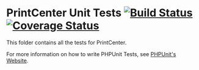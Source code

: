 # PrintCenter Unit Tests [![Build Status](https://secure.travis-ci.org/Section214/PrintCenter.png?branch=master)](https://travis-ci.org/Section214/PrintCenter) [![Coverage Status](https://coveralls.io/repos/Section214/PrintCenter/badge.png)](https://coveralls.io/r/Section214/PrintCenter) #


This folder contains all the tests for PrintCenter.

For more information on how to write PHPUnit Tests, see [PHPUnit's Website](http://www.phpunit.de/manual/3.6/en/writing-tests-for-phpunit.html).
